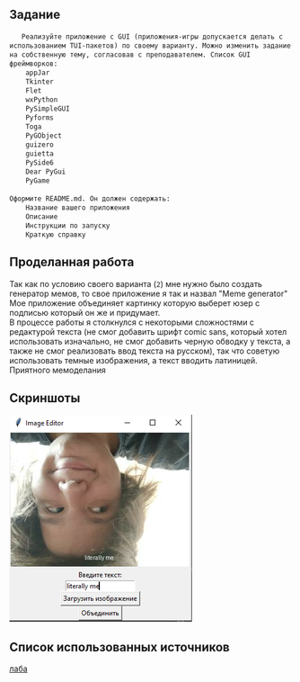 
## Задание
       Реализуйте приложение с GUI (приложения-игры допускается делать с использованием TUI-пакетов) по своему варианту. Можно изменить задание на собственную тему, согласовав с преподавателем. Список GUI фреймворков:
        appJar
        Tkinter
        Flet
        wxPython
        PySimpleGUI
        Pyforms
        Toga
        PyGObject
        guizero
        guietta
        PySide6
        Dear PyGui
        PyGame

    Оформите README.md. Он должен содержать:
        Название вашего приложения
        Описание
        Инструкции по запуску
        Краткую справку
## Проделанная работа
Так как по условию своего варианта (`2`) мне нужно было создать генератор мемов, то свое приложение я так и назвал "Meme generator"  
Мое приложение объединяет картинку которую выберет юзер с подписью который он же и придумает.  
В процессе работы я столкнулся с некоторыми сложностями с редактурой текста (не смог добавить шрифт comic sans, который хотел использовать изначально, не смог добавить черную обводку у текста, а также не смог реализовать ввод текста на русском), так что советую использовать темные изображения, а текст вводить латиницей.   
Приятного мемоделания  

## Скриншоты

![результат 11](lab11res.png)

## Список использованных источников

[лаба](https://evil-teacher.on.fleek.co/prog_pm/lab11/)

